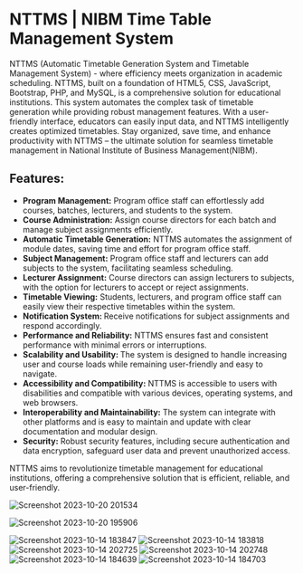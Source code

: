 # NTTMS | NIBM Time Table Management System
NTTMS (Automatic Timetable Generation System and Timetable Management System) - where efficiency meets organization in academic scheduling. NTTMS, built on a foundation of HTML5, CSS, JavaScript, Bootstrap, PHP, and MySQL, is a comprehensive solution for educational institutions. This system automates the complex task of timetable generation while providing robust management features. With a user-friendly interface, educators can easily input data, and NTTMS intelligently creates optimized timetables. Stay organized, save time, and enhance productivity with NTTMS – the ultimate solution for seamless timetable management in National Institute of Business Management(NIBM).
<h2>Features:</h2>
<ul>
  <li><b>Program Management:</b> Program office staff can effortlessly add courses, batches, lecturers, and students to the system.</li>
  <li><b>Course Administration:</b> Assign course directors for each batch and manage subject assignments efficiently.</li>
  <li><b>Automatic Timetable Generation:</b> NTTMS automates the assignment of module dates, saving time and effort for program office staff.</li>
  <li><b>Subject Management:</b> Program office staff and lecturers can add subjects to the system, facilitating seamless scheduling.</li>
  <li><b>Lecturer Assignment:</b> Course directors can assign lecturers to subjects, with the option for lecturers to accept or reject assignments.</li>
  <li><b>Timetable Viewing:</b> Students, lecturers, and program office staff can easily view their respective timetables within the system.</li>
  <li><b>Notification System: </b>Receive notifications for subject assignments and respond accordingly.</li>
  <li><b>Performance and Reliability:</b> NTTMS ensures fast and consistent performance with minimal errors or interruptions.</li>
  <li><b>Scalability and Usability: </b>The system is designed to handle increasing user and course loads while remaining user-friendly and easy to navigate.</li>
  <li><b>Accessibility and Compatibility:</b> NTTMS is accessible to users with disabilities and compatible with various devices, operating systems, and web browsers.</li>
  <li><b>Interoperability and Maintainability:</b> The system can integrate with other platforms and is easy to maintain and update with clear documentation and modular design.</li>
  <li><b>Security:</b> Robust security features, including secure authentication and data encryption, safeguard user data and prevent unauthorized access.</li>
</ul>

NTTMS aims to revolutionize timetable management for educational institutions, offering a comprehensive solution that is efficient, reliable, and user-friendly.

![Screenshot 2023-10-20 201534](https://github.com/pasindu-2002/NTTMS/assets/87941322/a0abd338-0677-4104-8aec-2464e1a09f9b)

![Screenshot 2023-10-20 195906](https://github.com/pasindu-2002/NTTMS/assets/87941322/eaa05d20-8ad4-4fb9-a347-9dc8b705034d)

![Screenshot 2023-10-14 183847](https://github.com/pasindu-2002/NTTMS/assets/87941322/fb6afda2-53ea-40d1-89d3-502222fcc2cc)
![Screenshot 2023-10-14 183818](https://github.com/pasindu-2002/NTTMS/assets/87941322/7f2ed482-7aac-41db-81c2-955b72f17888)
![Screenshot 2023-10-14 202725](https://github.com/pasindu-2002/NTTMS/assets/87941322/a7fd6465-6a2a-44e8-abc8-bc388296dec2)
![Screenshot 2023-10-14 202748](https://github.com/pasindu-2002/NTTMS/assets/87941322/fed3d285-d2d7-4bf7-b7d1-d25f2a531601)
![Screenshot 2023-10-14 184639](https://github.com/pasindu-2002/NTTMS/assets/87941322/b156a720-68dc-4733-9379-1c292d558687)
![Screenshot 2023-10-14 184703](https://github.com/pasindu-2002/NTTMS/assets/87941322/63ef6230-200c-4116-ad8d-1fc9ffa24bdb)
